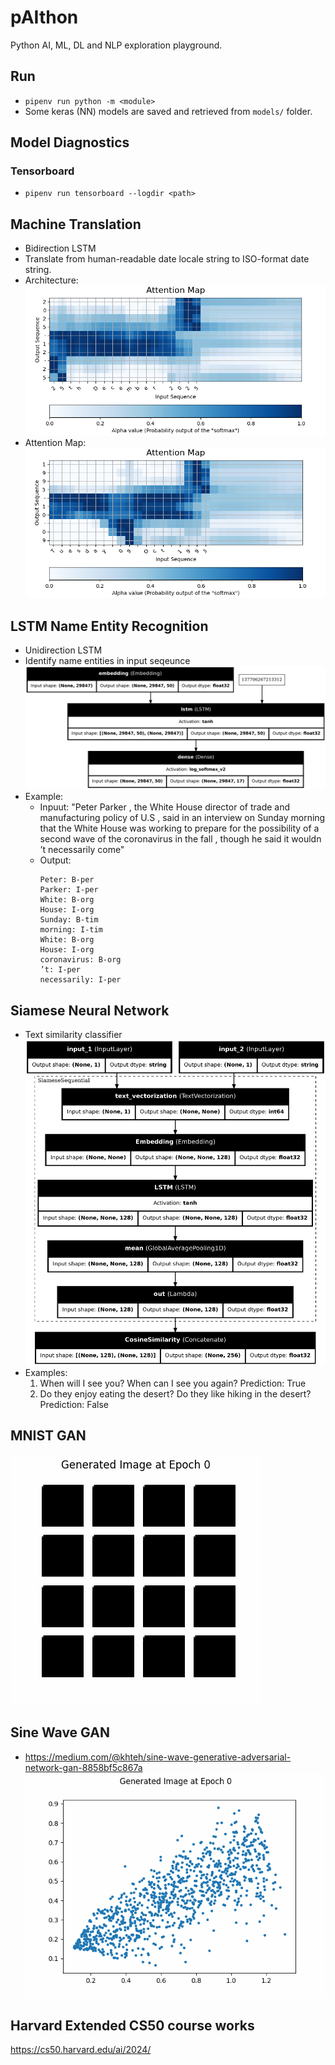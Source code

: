 # pAIthon

Python AI, ML, DL and NLP exploration playground.

## Run

- `pipenv run python -m <module>`
- Some keras (NN) models are saved and retrieved from `models/` folder.

## Model Diagnostics

### Tensorboard

- `pipenv run tensorboard --logdir <path>`

## Machine Translation

- Bidirection LSTM
- Translate from human-readable date locale string to ISO-format date string.
- Architecture:
  ![Machine Translation](./MachineTranslation.png?raw=true "Machine Translation")
- Attention Map:
  ![Attention Map](./AttentionMap.png?raw=true "Attention Map")

## LSTM Name Entity Recognition

- Unidirection LSTM
- Identify name entities in input seqeunce
  ![LSTM Name Entity Recognition](./LSTM_NameEntityRecognition.png?raw=true "LSTM Name Entity Recognition")
- Example:
  - Inpuut: "Peter Parker , the White House director of trade and manufacturing policy of U.S , said in an interview on Sunday morning that the White House was working to prepare for the possibility of a second wave of the coronavirus in the fall , though he said it wouldn ’t necessarily come"
  - Output:
    ```
    Peter: B-per
    Parker: I-per
    White: B-org
    House: I-org
    Sunday: B-tim
    morning: I-tim
    White: B-org
    House: I-org
    coronavirus: B-org
    ’t: I-per
    necessarily: I-per
    ```

## Siamese Neural Network

- Text similarity classifier
  ![Siamese NN](./SiameseNN.png?raw=true "Siamese NN")
- Examples:
  1. When will I see you? When can I see you again?
     Prediction: True
  2. Do they enjoy eating the desert? Do they like hiking in the desert?
     Prediction: False

## MNIST GAN

![MNIST GAN](./mnist_gan.gif?raw=true "MNIST GAN")

## Sine Wave GAN

- https://medium.com/@khteh/sine-wave-generative-adversarial-network-gan-8858bf5c867a
  ![Sine Wave GAN](./sinewave_gan.gif?raw=true "Sine Wave GAN")

## Harvard Extended CS50 course works

https://cs50.harvard.edu/ai/2024/
